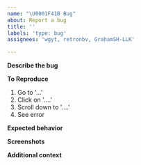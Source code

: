 ```yaml
---
name: "\U0001F41B Bug"
about: Report a bug
title: ''
labels: 'type: bug'
assignees: 'wgyt, retronbv, GrahamSH-LLK'

---
```


**Describe the bug**

<!-- A clear and concise description of what the bug is. -->

**To Reproduce**

<!-- Steps to reproduce the behavior: -->

1. Go to '...'
2. Click on '....'
3. Scroll down to '....'
4. See error

**Expected behavior**

<!-- A clear and concise description of what you expected to happen. -->

**Screenshots**

<!-- If applicable, add screenshots to help explain your problem. -->

**Additional context**

<!-- Add any other context about the problem here. -->
